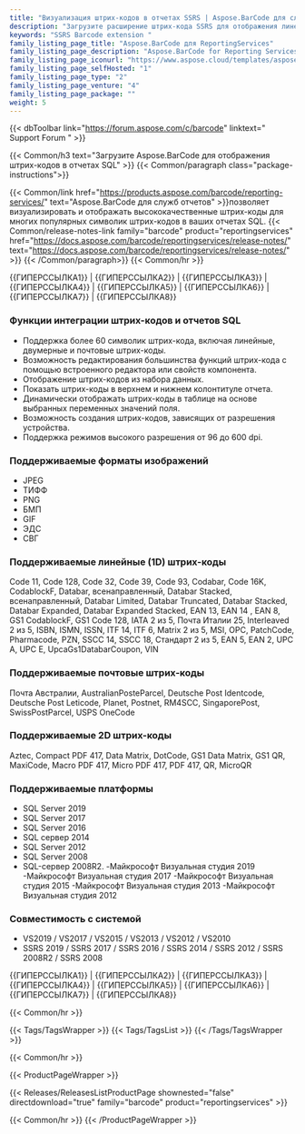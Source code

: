 ```yaml
---
title: "Визуализация штрих-кодов в отчетах SSRS | Aspose.BarCode для служб отчетов"
description: "Загрузите расширение штрих-кода SSRS для отображения линейных и двумерных штрих-кодов в службах Microsoft SQL Server Reporting Services. Этикетки со штрих-кодом могут быть закодированы неанглийскими символами и отображаться в форматах BMP, JPEG, GIF и PNG."
keywords: "SSRS Barcode extension "
family_listing_page_title: "Aspose.BarCode для ReportingServices"
family_listing_page_description: "Aspose.BarCode for Reporting Services — это комплексное решение для рендеринга линейных и двумерных изображений штрих-кодов в службах Microsoft SQL Server Reporting Services. Этикетки со штрих-кодом могут быть закодированы неанглийскими символами и отображаться в форматах BMP, JPEG, GIF и PNG."
family_listing_page_iconurl: "https://www.aspose.cloud/templates/aspose/App_Themes/V3/images/barcode/272x272/aspose_barcode-for-reporting-services-min.png"
family_listing_page_selfHosted: "1"
family_listing_page_type: "2"
family_listing_page_venture: "4"
family_listing_page_package: ""
weight: 5
---
```


{{< dbToolbar link="https://forum.aspose.com/c/barcode" linktext=" Support Forum " >}}

{{< Common/h3 text="Загрузите Aspose.BarCode для отображения штрих-кодов в отчетах SQL"  >}}
{{< Common/paragraph class="package-instructions">}}

{{< Common/link href="https://products.aspose.com/barcode/reporting-services/" text="Aspose.BarCode для служб отчетов"  >}}позволяет визуализировать и отображать высококачественные штрих-коды для многих популярных символик штрих-кодов в ваших отчетах SQL.
{{< Common/release-notes-link family="barcode" product="reportingservices" href="https://docs.aspose.com/barcode/reportingservices/release-notes/" text="https://docs.aspose.com/barcode/reportingservices/release-notes/"  >}}
{{< /Common/paragraph>}}
{{< Common/hr >}}

{{ГИПЕРССЫЛКА1}} | {{ГИПЕРССЫЛКА2}} | {{ГИПЕРССЫЛКА3}} | {{ГИПЕРССЫЛКА4}} | {{ГИПЕРССЫЛКА5}} | {{ГИПЕРССЫЛКА6}} | {{ГИПЕРССЫЛКА7}} | {{ГИПЕРССЫЛКА8}}

### Функции интеграции штрих-кодов и отчетов SQL

- Поддержка более 60 символик штрих-кода, включая линейные, двумерные и почтовые штрих-коды.
- Возможность редактирования большинства функций штрих-кода с помощью встроенного редактора или свойств компонента.
- Отображение штрих-кодов из набора данных.
- Показать штрих-коды в верхнем и нижнем колонтитуле отчета.
- Динамически отображать штрих-коды в таблице на основе выбранных переменных значений поля.
- Возможность создания штрих-кодов, зависящих от разрешения устройства.
- Поддержка режимов высокого разрешения от 96 до 600 dpi.

### Поддерживаемые форматы изображений

- JPEG
- ТИФФ
- PNG
- БМП
- GIF
- ЭДС
- СВГ

### Поддерживаемые линейные (1D) штрих-коды

Code 11, Code 128, Code 32, Code 39, Code 93, Codabar, Code 16K, CodablockF, Databar, всенаправленный, Databar Stacked, всенаправленный, Databar Limited, Databar Truncated, Databar Stacked, Databar Expanded, Databar Expanded Stacked, EAN 13, EAN 14 , EAN 8, GS1 CodablockF, GS1 Code 128, IATA 2 из 5, Почта Италии 25, Interleaved 2 из 5, ISBN, ISMN, ISSN, ITF 14, ITF 6, Matrix 2 из 5, MSI, OPC, PatchCode, Pharmacode, PZN, SSCC 14, SSCC 18, Стандарт 2 из 5, EAN 5, EAN 2, UPC A, UPC E, UpcaGs1DatabarCoupon, VIN

### Поддерживаемые почтовые штрих-коды

Почта Австралии, AustralianPosteParcel, Deutsche Post Identcode, Deutsche Post Leticode, Planet, Postnet, RM4SCC, SingaporePost, SwissPostParcel, USPS OneCode

### Поддерживаемые 2D штрих-коды

Aztec, Compact PDF 417, Data Matrix, DotCode, GS1 Data Matrix, GS1 QR, MaxiCode, Macro PDF 417, Micro PDF 417, PDF 417, QR, MicroQR

### Поддерживаемые платформы

- SQL Server 2019
- SQL Server 2017
- SQL Server 2016
- SQL сервер 2014
- SQL Server 2012
- SQL Server 2008
- SQL-сервер 2008R2.
-Майкрософт Визуальная студия 2019
-Майкрософт Визуальная студия 2017
-Майкрософт Визуальная студия 2015
-Майкрософт Визуальная студия 2013
-Майкрософт Визуальная студия 2012

### Совместимость с системой

- VS2019 / VS2017 / VS2015 / VS2013 / VS2012 / VS2010
- SSRS 2019 / SSRS 2017 / SSRS 2016 / SSRS 2014 / SSRS 2012 / SSRS 2008R2 / SSRS 2008

{{ГИПЕРССЫЛКА1}} | {{ГИПЕРССЫЛКА2}} | {{ГИПЕРССЫЛКА3}} | {{ГИПЕРССЫЛКА4}} | {{ГИПЕРССЫЛКА5}} | {{ГИПЕРССЫЛКА6}} | {{ГИПЕРССЫЛКА7}} | {{ГИПЕРССЫЛКА8}}

{{< Common/hr >}}

{{< Tags/TagsWrapper >}}
{{< Tags/TagsList >}}
{{< /Tags/TagsWrapper >}}

{{< Common/hr >}}

{{< ProductPageWrapper >}}

<!-- ReleasesListProductPage-->

{{< Releases/ReleasesListProductPage shownested="false"  directdownload="true" family="barcode" product="reportingservices" >}}

<!-- /ReleasesListProductPage-->

{{< Common/hr >}}
{{< /ProductPageWrapper >}}

